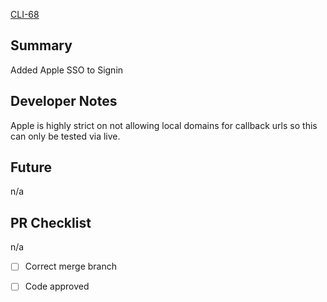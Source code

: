 [CLI-68](https://linear.app/clique-friends-app/issue/CLI-68/apple-sso-authentication)

## Summary
Added Apple SSO to Signin

## Developer Notes
Apple is highly strict on not allowing local domains for callback urls so this can only be tested via live. 

## Future
n/a 

## PR Checklist
n/a

- [ ] Correct merge branch
- [ ] Code approved


